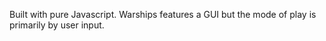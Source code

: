 Built with pure Javascript. Warships features a GUI but the mode of play is primarily by user input.
